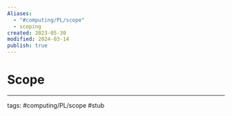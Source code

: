 ```yaml
---
Aliases:
  - "#computing/PL/scope"
  - scoping
created: 2023-05-30
modified: 2024-03-14
publish: true
---
```


# Scope

---
tags: #computing/PL/scope #stub